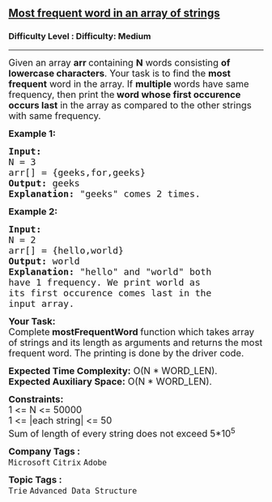 <h2><a href="https://www.geeksforgeeks.org/problems/most-frequent-word-in-an-array-of-strings3528/1?page=3&status=attempted&sortBy=submissions">Most frequent word in an array of strings</a></h2><h3>Difficulty Level : Difficulty: Medium</h3><hr><div class="problems_problem_content__Xm_eO"><p><span style="font-size: 18px;">Given an array <strong>arr </strong>containing <strong>N</strong> words consisting <strong>of lowercase characters</strong>. Your task is to find the <strong>most frequent</strong> word in the array. If <strong>multiple </strong>words have same frequency, then print the<strong> word whose first occurence occurs last</strong> in the array as compared to the other strings with same frequency.</span></p>
<p><strong><span style="font-size: 18px;">Example 1:</span></strong></p>
<pre><strong><span style="font-size: 18px;">Input:
</span></strong><span style="font-size: 18px;">N = 3
arr[] = {geeks,for,geeks}
<strong>Output: </strong>geeks<strong>
Explanation: </strong>"geeks" comes 2 times.</span>
</pre>
<p><strong><span style="font-size: 18px;">Example 2:</span></strong></p>
<pre><strong><span style="font-size: 18px;">Input:
</span></strong><span style="font-size: 18px;">N = 2
arr[] = {hello,world}
<strong>Output: </strong>world<strong>
Explanation: </strong>"hello" and "world" both
have 1 frequency. We print world as
its first occurence comes last in the
input array.</span></pre>
<p><span style="font-size: 18px;"><strong>Your Task:</strong><br>Complete<strong>&nbsp;mostFrequentWord&nbsp;</strong>function which takes array of strings and its length as arguments and returns the most frequent word. The printing is done by the driver code.</span></p>
<p><span style="font-size: 18px;"><strong>Expected Time Complexity:</strong>&nbsp;O(N * WORD_LEN).<br><strong>Expected Auxiliary Space:</strong>&nbsp;O(N * WORD_LEN).</span></p>
<div><span style="font-size: 18px;"><strong>Constraints:</strong><br>1 &lt;= N &lt;= 50000<br>1 &lt;= |each string| &lt;= 50</span></div>
<div><span style="font-size: 18px;">Sum of length of every string does not exceed&nbsp;5*10<sup>5</sup></span></div></div><p><span style=font-size:18px><strong>Company Tags : </strong><br><code>Microsoft</code>&nbsp;<code>Citrix</code>&nbsp;<code>Adobe</code>&nbsp;<br><p><span style=font-size:18px><strong>Topic Tags : </strong><br><code>Trie</code>&nbsp;<code>Advanced Data Structure</code>&nbsp;